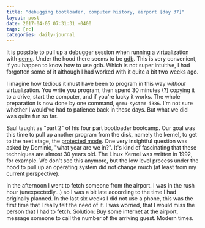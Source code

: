 ```yaml
---
title: "debugging bootloader, computer history, airport [day 37]"
layout: post
date: 2017-04-05 07:31:31 -0400
tags: [rc]
categories: daily-journal
---
```


It is possible to pull up a debugger session when running a virtualization with [qemu](qemu.org).
Under the hood there seems to be [gdb](https://www.gnu.org/software/gdb/). This is very convenient,
if you happen to know how to use gdb. Which is not super intuitive, I had forgotten some of it although
I had worked with it quite a bit two weeks ago.

I imagine how tedious it must have been to program in this way *without* virtualization.
You write you program, then spend 30 minutes (?) copying it to a drive, start the computer,
and if you're lucky it works. The whole preparation is now done by one command, `qemu-system-i386`.
I'm not sure whether I would've had to patience back in these days. But what we did was quite fun so far.

Saul taught as "part 2" of his four part bootloader bootcamp. Our goal was this time to pull up another program
from the disk, namely the kernel, to get to the next stage, the [protected mode](http://wiki.osdev.org/Protected_Mode).
One very insightful question was asked by Dominic, "what year are we in?". It's kind of fascinating that these techniques
are almost 30 years old. The Linux Kernel was written in 1992, for example. We don't see this anymore, but the low level process under the hood to pull up an operating system did not change much (at least from my current perspective).

In the afternoon I went to fetch someone from the airport. I was in the rush hour (unexpectedly...) so I was a bit late
according to the time I had originally planned. In the last six weeks I did not use a phone, this was the first time
that I really felt the need of it. I was worried, that I would miss the person that I had to fetch. Solution: Buy some internet at the airport,
message someone to call the number of the arriving guest. Modern times.
